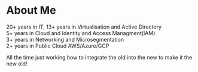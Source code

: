<H1> About Me</H1>

20+ years in IT, 13+ years in Virtualisation and Active Directory  
5+ years in Cloud and Identity and Access Managment(IAM)  
3+ years in Networking and Microsegmentation  
2+ years in Public Cloud AWS/Azure/GCP  

All the time just working how to integrate the old into the new to make it the new old!  
